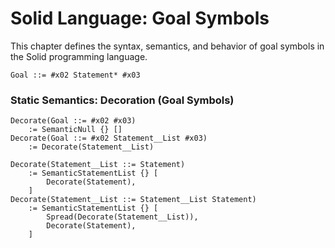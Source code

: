 # Solid Language: Goal Symbols
This chapter defines the syntax, semantics, and behavior of goal symbols in the Solid programming language.

```w3c
Goal ::= #x02 Statement* #x03
```


### Static Semantics: Decoration (Goal Symbols)
```w3c
Decorate(Goal ::= #x02 #x03)
	:= SemanticNull {} []
Decorate(Goal ::= #x02 Statement__List #x03)
	:= Decorate(Statement__List)

Decorate(Statement__List ::= Statement)
	:= SemanticStatementList {} [
		Decorate(Statement),
	]
Decorate(Statement__List ::= Statement__List Statement)
	:= SemanticStatementList {} [
		Spread(Decorate(Statement__List)),
		Decorate(Statement),
	]
```
